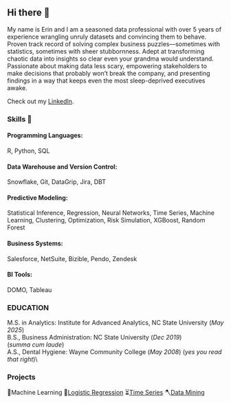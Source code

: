 ## Hi there 👋
My name is Erin and I am a seasoned data professional with over 5 years of experience wrangling unruly datasets and convincing them to behave. Proven track record of solving complex business puzzles—sometimes with statistics, sometimes with sheer stubbornness. Adept at transforming chaotic data into insights so clear even your grandma would understand. Passionate about making data less scary, empowering stakeholders to make decisions that probably won’t break the company, and presenting findings in a way that keeps even the most sleep-deprived executives awake.

Check out my [LinkedIn](www.linkedin.com/in/erin-blake-17a5aa167).

### Skills :woman_dancing:
#### **Programming Languages:** 
R, Python, SQL
#### **Data Warehouse and Version Control:**
Snowflake, Git, DataGrip, Jira, DBT
#### **Predictive Modeling:** 
Statistical Inference, Regression, Neural Networks, Time Series, Machine Learning,
Clustering, Optimization, Risk Simulation, XGBoost, Random Forest
#### **Business Systems:**
Salesforce, NetSuite, Bizible, Pendo, Zendesk
#### **BI Tools:** 
DOMO, Tableau

### EDUCATION												
M.S. in Analytics: Institute for Advanced Analytics, NC State University (_May 2025_)\
B.S., Business Administration: NC State University (_Dec 2019_)\
(_summa cum laude_)\
A.S., Dental Hygiene: Wayne Community College (_May 2008_) (_yes you read that right_)\

### Projects
🤖Machine Learning
🐍[Logistic Regression](https://github.com/bananadoodles/IAA/blob/main/LR_HW_3_Erin.Rmd)
⏳[Time Series](https://github.com/bananadoodles/IAA/blob/main/TS2_FINAL_PROJECT.Rmd)
🪓[Data Mining](https://github.com/bananadoodles/IAA/blob/main/DataMiningHW2.Rmd)

<!--
**bananadoodles/bananadoodles** is a ✨ _special_ ✨ repository because its `README.md` (this file) appears on your GitHub profile.
-->
